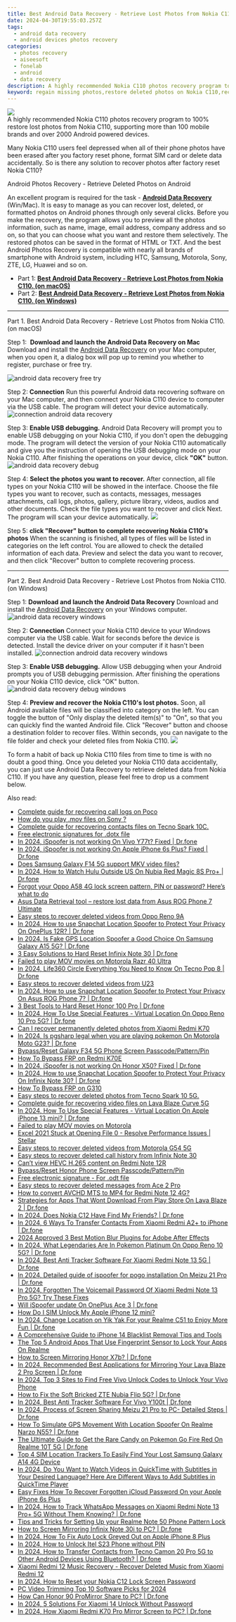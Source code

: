 ```yaml
---
title: Best Android Data Recovery - Retrieve Lost Photos from Nokia C110.
date: 2024-04-30T19:55:03.257Z
tags: 
  - android data recovery
  - android devices photos recovery
categories: 
  - photos recovery
  - aiseesoft
  - fonelab
  - android
  - data recovery
description: A highly recommended Nokia C110 photos recovery program to 100% restore lost photos from Nokia C110, supporting more than 100 mobile brands and over 2000 Android powered devices.
keyword: regain missing photos,restore deleted photos on Nokia C110,recover lost photos from Nokia C110,android photos retrieval,Nokia C110 photos recovery,save erased photos from Nokia C110,Nokia C110 photos disappeared,how to retrieve deleted photos from my Nokia C110,Nokia C110 photos disappear,how to restore your files from Nokia C110,extract photos from water damaged phone Nokia C110,how to refind deleted photos from Nokia C110
---
```


<img src="https://img0mobiles.techidaily.com/images/best-assets/devices/nokia/nokia-c110/2.jpg" class="atpl-imgstyle"  />

<div class="atpl-content atpl-for-fonelab-android recover-photos">

<div class="atpl-post-description-part-1">
A highly recommended Nokia C110 photos recovery program to 100% restore lost photos from Nokia C110, supporting more than 100 mobile brands and over 2000 Android powered devices.
</div>



<div class="atpl-post-description-part-2">
<div class="tpl-content-sub-paragraph-normal">
    <p>
      Many Nokia C110 users feel depressed when all of their phone photos have been erased after you factory reset phone, format SIM card or delete data accidentally. So is there any solution to recover photos after factory reset Nokia C110?
    </p>
</div>


</div>

<div class="atpl-post-description-part-3">
<div class="tpl-content-sub-paragraph-title">
  Android Photos Recovery - Retrieve Deleted Photos on Android
</div>
<div class="tpl-content-sub-paragraph-content">
  <p>
    An excellent program is required for the task - <a href="https://tools.techidaily.com/aiseesoft-android-data-recovery/" ><strong>Android Data Recovery</strong></a> (Win/Mac). It is easy to manage as you can recover lost, deleted, or formatted photos on Android phones through only several clicks. Before you make the recovery, the program allows you to preview all the photos information, such as name, image, email address, company address and so on, so that you can choose what you want and restore them selectively. The restored photos can be saved in the format of HTML or TXT. And the best Android Photos Recovery is compatible with nearly all brands of smartphone with Android system, including HTC, Samsung, Motorola, Sony, ZTE, LG, Huawei and so on.
  </p>
</div>

</div>

<ul>
  <li>Part 1: <strong><a href="#p1"> Best Android Data Recovery - Retrieve Lost Photos from Nokia C110.  (on macOS)</a></strong></li>
  <li>Part 2: <strong><a href="#p2"> Best Android Data Recovery - Retrieve Lost Photos from Nokia C110.  (on Windows)</a></strong></li>
</ul>




<!-- Part 1 -->
<a id="p1" name="p1" ></a><hr>

<div>
  <span class="atpl-step-part-style">Part 1. Best Android Data Recovery - Retrieve Lost Photos from Nokia C110. (on macOS)</span>
</div>  

<span class="atpl-stepstyle-a"><span>Step 1: </span></span> <strong>Download and launch the Android Data Recovery on Mac</strong>
Download and install the <a href="https://tools.techidaily.com/aiseesoft-android-data-recovery/" >Android Data Recovery</a> on your Mac computer, when you open it, a dialog box will pop up to remind you whether to register, purchase or free try.

<img src="https://tools.techidaily.com/images/apps/aiseesoft/android-data-recovery/mac-free-try.png" class="atpl-imgstyle" alt="android data recovery free try" />

<span class="atpl-stepstyle-a"><span>Step 2: </span></span> <strong>Connection</strong>
Run this powerful Android data recovering software on your Mac computer, and then connect your Nokia C110 device to computer via the USB cable. The program will detect your device automatically.
<img src="https://tools.techidaily.com/images/apps/aiseesoft/android-data-recovery/mac-connection-interface.jpg" class="atpl-imgstyle" alt="connection android data recovery" />

<span class="atpl-stepstyle-a"><span>Step 3: </span></span> <strong>Enable USB debugging.</strong>
Android Data Recovery will prompt you to enable USB debugging on your Nokia C110, if you don't open the debugging mode. The program will detect the version of your Nokia C110 automatically and give you the instruction of opening the USB debugging mode on your Nokia C110. After finishing the operations on your device, click <strong>"OK"</strong> button.
<img src="https://tools.techidaily.com/images/apps/aiseesoft/android-data-recovery/mac-android-usb-debug.jpg"  class="atpl-imgstyle" alt="android data recovery debug" />

<span class="atpl-stepstyle-a"><span>Step 4: </span></span> <strong>Select the photos you want to recover.</strong>
After connection, all file types on your Nokia C110 will be showed in the interface. Choose the file types you want to recover, such as contacts, messages, messages attachments, call logs, photos, gallery, picture library, videos, audios and other documents. Check the file types you want to recover and click Next. The program will scan your device automatically.
<img src="https://tools.techidaily.com/images/apps/aiseesoft/android-data-recovery/mac-choose-type-photos.jpg" class="atpl-imgstyle"  />

<span class="atpl-stepstyle-a"><span>Step 5: </span></span> <strong>click "Recover" button to  complete recovering Nokia C110's photos</strong>
When the scanning is finished, all types of files will be listed in categories on the left control. You are allowed to check the detailed information of each data. Preview and select the data you want to recover, and then click "Recover" button to complete recovering process.


<a id="p2" name="p2"></a><hr>

<!-- Part 2 -->
<div>
  <span class="atpl-step-part-style">Part 2. Best Android Data Recovery - Retrieve Lost Photos from Nokia C110. (on Windows)</span>
</div>

<span class="atpl-stepstyle-a"><span>Step 1: </span></span> <strong>Download and launch the Android Data Recovery</strong>
Download and install the <a href="https://tools.techidaily.com/aiseesoft-android-data-recovery/" >Android Data Recovery</a> on your Windows computer.
<img src="https://tools.techidaily.com/images/apps/aiseesoft/android-data-recovery/win-start-interface.png"  class="atpl-imgstyle" alt="android data recovery windows" />

<span class="atpl-stepstyle-a"><span>Step 2: </span></span> <strong>Connection</strong>
Connect your Nokia C110 device to your Windows computer via the USB cable. Wait for seconds before the device is detected. Install the device driver on your computer if it hasn't been installed.
<img src="https://tools.techidaily.com/images/apps/aiseesoft/android-data-recovery/win-connection-interface.png" class="atpl-imgstyle" alt="connection android data recovery windows" />

<span class="atpl-stepstyle-a"><span>Step 3: </span></span> <strong>Enable USB debugging.</strong>
Allow USB debugging when your Android prompts you of USB debugging permission. After finishing the operations on your Nokia C110 device, click "OK" button.
<img src="https://tools.techidaily.com/images/apps/aiseesoft/android-data-recovery/win-android-usb-debug.png" class="atpl-imgstyle" alt="android data recovery debug windows" />

<span class="atpl-stepstyle-a"><span>Step 4: </span></span> <strong>Preview and recover the Nokia C110's lost photos.</strong>
Soon, all Android available files will be classified into category on the left. You can toggle the button of "Only display the deleted item(s)" to "On", so that you can quickly find the wanted Android file. Click "Recover" button and choose a destination folder to recover files. Within seconds, you can navigate to the file folder and check your deleted files from Nokia C110.
<img src="https://tools.techidaily.com/images/apps/aiseesoft/android-data-recovery/win-recover-photos.png" class="atpl-imgstyle"  />

<div class="atpl-post-description-part-4">
<div class="tpl-content-sub-paragraph-normal">
  <p>
    To form a habit of back up Nokia C110 files from time to time is with no doubt a good thing. Once you deleted your Nokia C110 data accidentally, you can just use Android Data Recovery to retrieve deleted data from Nokia C110. If you have any question, please feel free to drop us a comment below.
  </p>
</div>
</div>

<ins class="adsbygoogle"
     style="display:block"
     data-ad-client="ca-pub-7571918770474297"
     data-ad-slot="8358498916"
     data-ad-format="auto"
     data-full-width-responsive="true"></ins>



</div>
<ins class="adsbygoogle"
    style="display:block"
    data-ad-format="autorelaxed"
    data-ad-client="ca-pub-7571918770474297"
    data-ad-slot="1223367746"></ins>

<span class="atpl-alsoreadstyle">Also read:</span>
<div><ul>
<li><a href="https://phone-solutions.techidaily.com/complete-guide-for-recovering-call-logs-on-poco-by-fonelab-android-recover-call-logs/"><u>Complete guide for recovering call logs on Poco</u></a></li>
<li><a href="https://phone-solutions.techidaily.com/how-do-you-play-mov-files-on-sony-by-aiseesoft-video-converter-play-mov-on-android/"><u>How do you play .mov files on Sony  ?</u></a></li>
<li><a href="https://phone-solutions.techidaily.com/complete-guide-for-recovering-contacts-files-on-tecno-spark-10c-by-fonelab-android-recover-contacts/"><u>Complete guide for recovering contacts files on Tecno Spark 10C.</u></a></li>
<li><a href="https://phone-solutions.techidaily.com/free-electronic-signatures-for-dotx-file-by-ldigisigner-sign-a-word-sign-a-word/"><u>Free electronic signatures for .dotx file</u></a></li>
<li><a href="https://phone-solutions.techidaily.com/in-2024-ispoofer-is-not-working-on-vivo-y77t-fixed-drfone-by-drfone-virtual-android/"><u>In 2024, iSpoofer is not working On Vivo Y77t? Fixed | Dr.fone</u></a></li>
<li><a href="https://phone-solutions.techidaily.com/in-2024-ispoofer-is-not-working-on-apple-iphone-6s-plus-fixed-drfone-by-drfone-virtual-ios/"><u>In 2024, iSpoofer is not working On Apple iPhone 6s Plus? Fixed | Dr.fone</u></a></li>
<li><a href="https://phone-solutions.techidaily.com/does-samsung-galaxy-f14-5g-support-mkv-video-files-by-aiseesoft-video-converter-play-mkv-on-android/"><u>Does Samsung Galaxy F14 5G support MKV video files?</u></a></li>
<li><a href="https://phone-solutions.techidaily.com/in-2024-how-to-watch-hulu-outside-us-on-nubia-red-magic-8s-proplus-drfone-by-drfone-virtual-android/"><u>In 2024, How to Watch Hulu Outside US On Nubia Red Magic 8S Pro+ | Dr.fone</u></a></li>
<li><a href="https://phone-solutions.techidaily.com/forgot-your-oppo-a58-4g-lock-screen-pattern-pin-or-password-here-s-what-to-do-by-drfone-android-unlock-android-unlock/"><u>Forgot your Oppo A58 4G lock screen pattern, PIN or password? Here’s what to do</u></a></li>
<li><a href="https://phone-solutions.techidaily.com/asus-data-retrieval-tool-restore-lost-data-from-asus-rog-phone-7-ultimate-by-fonelab-android-recover-data/"><u>Asus Data Retrieval tool – restore lost data from Asus ROG Phone 7 Ultimate</u></a></li>
<li><a href="https://phone-solutions.techidaily.com/easy-steps-to-recover-deleted-videos-from-oppo-reno-9a-by-fonelab-android-recover-video/"><u>Easy steps to recover deleted videos from Oppo Reno 9A</u></a></li>
<li><a href="https://phone-solutions.techidaily.com/in-2024-how-to-use-snapchat-location-spoofer-to-protect-your-privacy-on-oneplus-12r-drfone-by-drfone-virtual-android/"><u>In 2024, How to use Snapchat Location Spoofer to Protect Your Privacy On OnePlus 12R? | Dr.fone</u></a></li>
<li><a href="https://phone-solutions.techidaily.com/in-2024-is-fake-gps-location-spoofer-a-good-choice-on-samsung-galaxy-a15-5g-drfone-by-drfone-virtual-android/"><u>In 2024, Is Fake GPS Location Spoofer a Good Choice On Samsung Galaxy A15 5G? | Dr.fone</u></a></li>
<li><a href="https://phone-solutions.techidaily.com/3-easy-solutions-to-hard-reset-infinix-note-30-drfone-by-drfone-reset-android-reset-android/"><u>3 Easy Solutions to Hard Reset Infinix Note 30 | Dr.fone</u></a></li>
<li><a href="https://phone-solutions.techidaily.com/failed-to-play-mov-movies-on-motorola-razr-40-ultra-by-aiseesoft-video-converter-play-mov-on-android/"><u>Failed to play MOV movies on Motorola Razr 40 Ultra</u></a></li>
<li><a href="https://phone-solutions.techidaily.com/in-2024-life360-circle-everything-you-need-to-know-on-tecno-pop-8-drfone-by-drfone-virtual-android/"><u>In 2024, Life360 Circle Everything You Need to Know On Tecno Pop 8 | Dr.fone</u></a></li>
<li><a href="https://phone-solutions.techidaily.com/easy-steps-to-recover-deleted-videos-from-u23-by-fonelab-android-recover-video/"><u>Easy steps to recover deleted videos from U23</u></a></li>
<li><a href="https://phone-solutions.techidaily.com/in-2024-how-to-use-snapchat-location-spoofer-to-protect-your-privacy-on-asus-rog-phone-7-drfone-by-drfone-virtual-android/"><u>In 2024, How to use Snapchat Location Spoofer to Protect Your Privacy On Asus ROG Phone 7? | Dr.fone</u></a></li>
<li><a href="https://phone-solutions.techidaily.com/3-best-tools-to-hard-reset-honor-100-pro-drfone-by-drfone-reset-android-reset-android/"><u>3 Best Tools to Hard Reset Honor 100 Pro | Dr.fone</u></a></li>
<li><a href="https://phone-solutions.techidaily.com/in-2024-how-to-use-special-features-virtual-location-on-oppo-reno-10-pro-5g-drfone-by-drfone-virtual-android/"><u>In 2024, How To Use Special Features - Virtual Location On Oppo Reno 10 Pro 5G? | Dr.fone</u></a></li>
<li><a href="https://phone-solutions.techidaily.com/can-i-recover-permanently-deleted-photos-from-xiaomi-redmi-k70-by-stellar-photo-recovery-android-mobile-photo-recover/"><u>Can I recover permanently deleted photos from Xiaomi Redmi K70</u></a></li>
<li><a href="https://phone-solutions.techidaily.com/in-2024-is-pgsharp-legal-when-you-are-playing-pokemon-on-motorola-moto-g23-drfone-by-drfone-virtual-android/"><u>In 2024, Is pgsharp legal when you are playing pokemon On Motorola Moto G23? | Dr.fone</u></a></li>
<li><a href="https://phone-solutions.techidaily.com/bypass-reset-galaxy-f34-5g-phone-screen-passcode-pattern-pin-by-drfone-android-unlock-android-unlock/"><u>Bypass/Reset Galaxy F34 5G Phone Screen Passcode/Pattern/Pin</u></a></li>
<li><a href="https://phone-solutions.techidaily.com/how-to-bypass-frp-on-redmi-k70e-by-drfone-android-unlock-remove-google-frp/"><u>How To Bypass FRP on Redmi K70E</u></a></li>
<li><a href="https://phone-solutions.techidaily.com/in-2024-ispoofer-is-not-working-on-honor-x50-fixed-drfone-by-drfone-virtual-android/"><u>In 2024, iSpoofer is not working On Honor X50? Fixed | Dr.fone</u></a></li>
<li><a href="https://phone-solutions.techidaily.com/in-2024-how-to-use-snapchat-location-spoofer-to-protect-your-privacy-on-infinix-note-30-drfone-by-drfone-virtual-android/"><u>In 2024, How to use Snapchat Location Spoofer to Protect Your Privacy On Infinix Note 30? | Dr.fone</u></a></li>
<li><a href="https://phone-solutions.techidaily.com/how-to-bypass-frp-on-g310-by-drfone-android-unlock-remove-google-frp/"><u>How To Bypass FRP on G310</u></a></li>
<li><a href="https://phone-solutions.techidaily.com/easy-steps-to-recover-deleted-photos-from-tecno-spark-10-5g-by-fonelab-android-recover-photos/"><u>Easy steps to recover deleted photos from Tecno Spark 10 5G.</u></a></li>
<li><a href="https://phone-solutions.techidaily.com/complete-guide-for-recovering-video-files-on-lava-blaze-curve-5g-by-fonelab-android-recover-video/"><u>Complete guide for recovering video files on Lava Blaze Curve 5G</u></a></li>
<li><a href="https://phone-solutions.techidaily.com/in-2024-how-to-use-special-features-virtual-location-on-apple-iphone-13-mini-drfone-by-drfone-virtual-ios/"><u>In 2024, How To Use Special Features - Virtual Location On Apple iPhone 13 mini? | Dr.fone</u></a></li>
<li><a href="https://phone-solutions.techidaily.com/failed-to-play-mov-movies-on-motorola-by-aiseesoft-video-converter-play-mov-on-android/"><u>Failed to play MOV movies on Motorola</u></a></li>
<li><a href="https://phone-solutions.techidaily.com/excel-2021-stuck-at-opening-file-0-resolve-performance-issues-stellar-by-stellar-guide/"><u>Excel 2021 Stuck at Opening File 0 - Resolve Performance Issues | Stellar</u></a></li>
<li><a href="https://phone-solutions.techidaily.com/easy-steps-to-recover-deleted-videos-from-motorola-g54-5g-by-fonelab-android-recover-video/"><u>Easy steps to recover deleted videos from Motorola G54 5G</u></a></li>
<li><a href="https://phone-solutions.techidaily.com/easy-steps-to-recover-deleted-call-history-from-infinix-note-30-by-fonelab-android-recover-call-logs/"><u>Easy steps to recover deleted call history from Infinix Note 30</u></a></li>
<li><a href="https://phone-solutions.techidaily.com/can-t-view-hevc-h-265-content-on-redmi-note-12r-by-aiseesoft-video-converter-play-hevc-video-on-android/"><u>Can’t view HEVC H.265 content on Redmi Note 12R</u></a></li>
<li><a href="https://phone-solutions.techidaily.com/bypassreset-honor-phone-screen-passcodepatternpin-by-drfone-android-unlock-android-unlock/"><u>Bypass/Reset Honor Phone Screen Passcode/Pattern/Pin</u></a></li>
<li><a href="https://phone-solutions.techidaily.com/free-electronic-signature-for-odt-file-by-ldigisigner-sign-a-word-sign-a-word/"><u>Free electronic signature - For .odt file</u></a></li>
<li><a href="https://phone-solutions.techidaily.com/easy-steps-to-recover-deleted-messages-from-ace-2-pro-by-fonelab-android-recover-messages/"><u>Easy steps to recover deleted messages from Ace 2 Pro</u></a></li>
<li><a href="https://phone-solutions.techidaily.com/how-to-convert-avchd-mts-to-mp4-for-redmi-note-12-4g-by-aiseesoft-video-converter-play-mts-on-android/"><u>How to convert AVCHD MTS to MP4 for Redmi Note 12 4G?</u></a></li>
<li><a href="https://fix-guide.techidaily.com/strategies-for-apps-that-wont-download-from-play-store-on-lava-blaze-2-drfone-by-drfone-fix-android-problems-fix-android-problems/"><u>Strategies for Apps That Wont Download From Play Store On Lava Blaze 2 | Dr.fone</u></a></li>
<li><a href="https://location-social.techidaily.com/in-2024-does-nokia-c12-have-find-my-friends-drfone-by-drfone-virtual-android/"><u>In 2024, Does Nokia C12 Have Find My Friends? | Dr.fone</u></a></li>
<li><a href="https://android-transfer.techidaily.com/in-2024-6-ways-to-transfer-contacts-from-xiaomi-redmi-a2plus-to-iphone-drfone-by-drfone-transfer-from-android-transfer-from-android/"><u>In 2024, 6 Ways To Transfer Contacts From Xiaomi Redmi A2+ to iPhone | Dr.fone</u></a></li>
<li><a href="https://ai-editing-video.techidaily.com/2024-approved-3-best-motion-blur-plugins-for-adobe-after-effects/"><u>2024 Approved 3 Best Motion Blur Plugins for Adobe After Effects</u></a></li>
<li><a href="https://android-pokemon-go.techidaily.com/in-2024-what-legendaries-are-in-pokemon-platinum-on-oppo-reno-10-5g-drfone-by-drfone-virtual-android/"><u>In 2024, What Legendaries Are In Pokemon Platinum On Oppo Reno 10 5G? | Dr.fone</u></a></li>
<li><a href="https://android-location-track.techidaily.com/in-2024-best-anti-tracker-software-for-xiaomi-redmi-note-13-5g-drfone-by-drfone-virtual-android/"><u>In 2024, Best Anti Tracker Software For Xiaomi Redmi Note 13 5G | Dr.fone</u></a></li>
<li><a href="https://android-pokemon-go.techidaily.com/in-2024-detailed-guide-of-ispoofer-for-pogo-installation-on-meizu-21-pro-drfone-by-drfone-virtual-android/"><u>In 2024, Detailed guide of ispoofer for pogo installation On Meizu 21 Pro | Dr.fone</u></a></li>
<li><a href="https://unlock-android.techidaily.com/in-2024-forgotten-the-voicemail-password-of-xiaomi-redmi-note-13-pro-5g-try-these-fixes-by-drfone-android/"><u>In 2024, Forgotten The Voicemail Password Of Xiaomi Redmi Note 13 Pro 5G? Try These Fixes</u></a></li>
<li><a href="https://fake-location.techidaily.com/will-ispoofer-update-on-oneplus-ace-3-drfone-by-drfone-virtual-android/"><u>Will iSpoofer update On OnePlus Ace 3 | Dr.fone</u></a></li>
<li><a href="https://sim-unlock.techidaily.com/how-do-i-sim-unlock-my-apple-iphone-12-mini-by-drfone-ios/"><u>How Do I SIM Unlock My Apple iPhone 12 mini?</u></a></li>
<li><a href="https://location-social.techidaily.com/in-2024-change-location-on-yik-yak-for-your-realme-c51-to-enjoy-more-fun-drfone-by-drfone-virtual-android/"><u>In 2024, Change Location on Yik Yak For your Realme C51 to Enjoy More Fun | Dr.fone</u></a></li>
<li><a href="https://ios-unlock.techidaily.com/a-comprehensive-guide-to-iphone-14-blacklist-removal-tips-and-tools-by-drfone-ios/"><u>A Comprehensive Guide to iPhone 14 Blacklist Removal Tips and Tools</u></a></li>
<li><a href="https://easy-unlock-android.techidaily.com/the-top-5-android-apps-that-use-fingerprint-sensor-to-lock-your-apps-on-realme-by-drfone-android/"><u>The Top 5 Android Apps That Use Fingerprint Sensor to Lock Your Apps On Realme</u></a></li>
<li><a href="https://screen-mirror.techidaily.com/how-to-screen-mirroring-honor-x7b-drfone-by-drfone-android/"><u>How to Screen Mirroring Honor X7b? | Dr.fone</u></a></li>
<li><a href="https://screen-mirror.techidaily.com/in-2024-recommended-best-applications-for-mirroring-your-lava-blaze-2-pro-screen-drfone-by-drfone-android/"><u>In 2024, Recommended Best Applications for Mirroring Your Lava Blaze 2 Pro Screen | Dr.fone</u></a></li>
<li><a href="https://sim-unlock.techidaily.com/in-2024-top-3-sites-to-find-free-vivo-unlock-codes-to-unlock-your-vivo-phone-by-drfone-android/"><u>In 2024, Top 3 Sites to Find Free Vivo Unlock Codes to Unlock Your Vivo Phone</u></a></li>
<li><a href="https://fix-guide.techidaily.com/how-to-fix-the-soft-bricked-zte-nubia-flip-5g-drfone-by-drfone-fix-android-problems-fix-android-problems/"><u>How to Fix the Soft Bricked ZTE Nubia Flip 5G? | Dr.fone</u></a></li>
<li><a href="https://android-location-track.techidaily.com/in-2024-best-anti-tracker-software-for-vivo-y100t-drfone-by-drfone-virtual-android/"><u>In 2024, Best Anti Tracker Software For Vivo Y100t | Dr.fone</u></a></li>
<li><a href="https://screen-mirror.techidaily.com/in-2024-process-of-screen-sharing-meizu-21-pro-to-pc-detailed-steps-drfone-by-drfone-android/"><u>In 2024, Process of Screen Sharing Meizu 21 Pro to PC- Detailed Steps | Dr.fone</u></a></li>
<li><a href="https://fake-location.techidaily.com/how-to-simulate-gps-movement-with-location-spoofer-on-realme-narzo-n55-drfone-by-drfone-virtual-android/"><u>How To Simulate GPS Movement With Location Spoofer On Realme Narzo N55? | Dr.fone</u></a></li>
<li><a href="https://pokemon-go-android.techidaily.com/the-ultimate-guide-to-get-the-rare-candy-on-pokemon-go-fire-red-on-realme-10t-5g-drfone-by-drfone-virtual-android/"><u>The Ultimate Guide to Get the Rare Candy on Pokemon Go Fire Red On Realme 10T 5G | Dr.fone</u></a></li>
<li><a href="https://android-unlock.techidaily.com/top-4-sim-location-trackers-to-easily-find-your-lost-samsung-galaxy-a14-4g-device-by-drfone-android/"><u>Top 4 SIM Location Trackers To Easily Find Your Lost Samsung Galaxy A14 4G Device</u></a></li>
<li><a href="https://ai-video-editing.techidaily.com/in-2024-do-you-want-to-watch-videos-in-quicktime-with-subtitles-in-your-desired-language-here-are-different-ways-to-add-subtitles-in-quicktime-player/"><u>In 2024, Do You Want to Watch Videos in QuickTime with Subtitles in Your Desired Language? Here Are Different Ways to Add Subtitles in QuickTime Player</u></a></li>
<li><a href="https://activate-lock.techidaily.com/easy-fixes-how-to-recover-forgotten-icloud-password-on-your-apple-iphone-6s-plus-by-drfone-ios/"><u>Easy Fixes How To Recover Forgotten iCloud Password On your Apple iPhone 6s Plus</u></a></li>
<li><a href="https://android-location-track.techidaily.com/in-2024-how-to-track-whatsapp-messages-on-xiaomi-redmi-note-13-proplus-5g-without-them-knowing-drfone-by-drfone-virtual-android/"><u>In 2024, How to Track WhatsApp Messages on Xiaomi Redmi Note 13 Pro+ 5G Without Them Knowing? | Dr.fone</u></a></li>
<li><a href="https://easy-unlock-android.techidaily.com/tips-and-tricks-for-setting-up-your-realme-note-50-phone-pattern-lock-by-drfone-android/"><u>Tips and Tricks for Setting Up your Realme Note 50 Phone Pattern Lock</u></a></li>
<li><a href="https://screen-mirror.techidaily.com/how-to-screen-mirroring-infinix-note-30i-to-pc-drfone-by-drfone-android/"><u>How to Screen Mirroring Infinix Note 30i to PC? | Dr.fone</u></a></li>
<li><a href="https://ios-unlock.techidaily.com/in-2024-how-to-fix-auto-lock-greyed-out-on-apple-iphone-8-plus-by-drfone-ios/"><u>In 2024, How To Fix Auto Lock Greyed Out on Apple iPhone 8 Plus</u></a></li>
<li><a href="https://unlock-android.techidaily.com/in-2024-how-to-unlock-itel-s23-phone-without-pin-by-drfone-android/"><u>In 2024, How to Unlock Itel S23 Phone without PIN</u></a></li>
<li><a href="https://android-transfer.techidaily.com/in-2024-how-to-transfer-contacts-from-tecno-camon-20-pro-5g-to-other-android-devices-using-bluetooth-drfone-by-drfone-transfer-from-android-transfer-from-android/"><u>In 2024, How to Transfer Contacts from Tecno Camon 20 Pro 5G to Other Android Devices Using Bluetooth? | Dr.fone</u></a></li>
<li><a href="https://techidaily.com/xiaomi-redmi-12-music-recovery-recover-deleted-music-from-xiaomi-redmi-12-by-fonelab-android-recover-music/"><u>Xiaomi Redmi 12 Music Recovery - Recover Deleted Music from Xiaomi Redmi 12</u></a></li>
<li><a href="https://easy-unlock-android.techidaily.com/in-2024-how-to-reset-your-nokia-c12-lock-screen-password-by-drfone-android/"><u>In 2024, How to Reset your Nokia C12 Lock Screen Password</u></a></li>
<li><a href="https://ai-video-apps.techidaily.com/pc-video-trimming-top-10-software-picks-for-2024/"><u>PC Video Trimming Top 10 Software Picks for 2024</u></a></li>
<li><a href="https://screen-mirror.techidaily.com/how-can-honor-90-promirror-share-to-pc-drfone-by-drfone-android/"><u>How Can Honor 90 ProMirror Share to PC? | Dr.fone</u></a></li>
<li><a href="https://unlock-android.techidaily.com/in-2024-5-solutions-for-xiaomi-14-unlock-without-password-by-drfone-android/"><u>In 2024, 5 Solutions For Xiaomi 14 Unlock Without Password</u></a></li>
<li><a href="https://screen-mirror.techidaily.com/in-2024-how-xiaomi-redmi-k70-pro-mirror-screen-to-pc-drfone-by-drfone-android/"><u>In 2024, How Xiaomi Redmi K70 Pro Mirror Screen to PC? | Dr.fone</u></a></li>
</ul></div>

